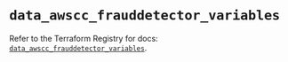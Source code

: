 # `data_awscc_frauddetector_variables`

Refer to the Terraform Registry for docs: [`data_awscc_frauddetector_variables`](https://registry.terraform.io/providers/hashicorp/awscc/0.70.0/docs/data-sources/frauddetector_variables).
